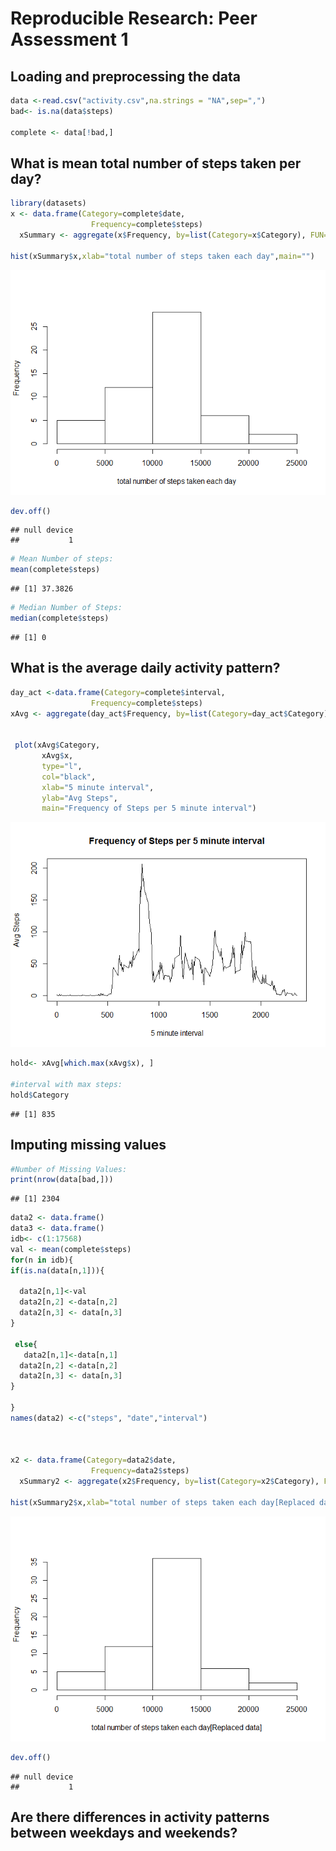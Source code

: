# Reproducible Research: Peer Assessment 1


## Loading and preprocessing the data

```r
data <-read.csv("activity.csv",na.strings = "NA",sep=",")
bad<- is.na(data$steps)

complete <- data[!bad,]
```


## What is mean total number of steps taken per day?

```r
library(datasets)
x <- data.frame(Category=complete$date, 
                  Frequency=complete$steps)
  xSummary <- aggregate(x$Frequency, by=list(Category=x$Category), FUN=sum)

hist(xSummary$x,xlab="total number of steps taken each day",main="")
```

![](PA1_template_files/figure-html/unnamed-chunk-2-1.png) 

```r
dev.off()
```

```
## null device 
##           1
```

```r
# Mean Number of steps:
mean(complete$steps)
```

```
## [1] 37.3826
```

```r
# Median Number of Steps:
median(complete$steps)
```

```
## [1] 0
```
## What is the average daily activity pattern?

```r
day_act <-data.frame(Category=complete$interval, 
                  Frequency=complete$steps)
xAvg <- aggregate(day_act$Frequency, by=list(Category=day_act$Category), FUN=mean)


 plot(xAvg$Category,
       xAvg$x,        
       type="l",
       col="black", 
       xlab="5 minute interval", 
       ylab="Avg Steps", 
       main="Frequency of Steps per 5 minute interval")
```

![](PA1_template_files/figure-html/unnamed-chunk-3-1.png) 

```r
hold<- xAvg[which.max(xAvg$x), ]

#interval with max steps:
hold$Category
```

```
## [1] 835
```
## Imputing missing values

```r
#Number of Missing Values:
print(nrow(data[bad,]))
```

```
## [1] 2304
```

```r
data2 <- data.frame()
data3 <- data.frame()
idb<- c(1:17568)
val <- mean(complete$steps)
for(n in idb){
if(is.na(data[n,1])){
  
  data2[n,1]<-val
  data2[n,2] <-data[n,2]
  data2[n,3] <- data[n,3]
}
  
 else{
   data2[n,1]<-data[n,1]
  data2[n,2] <-data[n,2]
  data2[n,3] <- data[n,3]
}

}
names(data2) <-c("steps", "date","interval")



x2 <- data.frame(Category=data2$date, 
                  Frequency=data2$steps)
  xSummary2 <- aggregate(x2$Frequency, by=list(Category=x2$Category), FUN=sum)

hist(xSummary2$x,xlab="total number of steps taken each day[Replaced data]",main="")
```

![](PA1_template_files/figure-html/unnamed-chunk-4-1.png) 

```r
dev.off()
```

```
## null device 
##           1
```

## Are there differences in activity patterns between weekdays and weekends?
